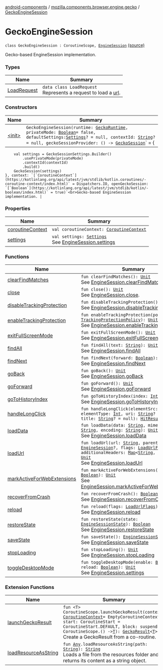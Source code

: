 [android-components](../../index.md) / [mozilla.components.browser.engine.gecko](../index.md) / [GeckoEngineSession](./index.md)

# GeckoEngineSession

`class GeckoEngineSession : CoroutineScope, `[`EngineSession`](../../mozilla.components.concept.engine/-engine-session/index.md) [(source)](https://github.com/mozilla-mobile/android-components/blob/master/components/browser/engine-gecko-beta/src/main/java/mozilla/components/browser/engine/gecko/GeckoEngineSession.kt#L58)

Gecko-based EngineSession implementation.

### Types

| Name | Summary |
|---|---|
| [LoadRequest](-load-request/index.md) | `data class LoadRequest`<br>Represents a request to load a [url](-load-request/url.md). |

### Constructors

| Name | Summary |
|---|---|
| [&lt;init&gt;](-init-.md) | `GeckoEngineSession(runtime: `[`GeckoRuntime`](https://mozilla.github.io/geckoview/javadoc/mozilla-central/org/mozilla/geckoview/GeckoRuntime.html)`, privateMode: `[`Boolean`](https://kotlinlang.org/api/latest/jvm/stdlib/kotlin/-boolean/index.html)` = false, defaultSettings: `[`Settings`](../../mozilla.components.concept.engine/-settings/index.md)`? = null, contextId: `[`String`](https://kotlinlang.org/api/latest/jvm/stdlib/kotlin/-string/index.html)`? = null, geckoSessionProvider: () -> `[`GeckoSession`](https://mozilla.github.io/geckoview/javadoc/mozilla-central/org/mozilla/geckoview/GeckoSession.html)` = {
        val settings = GeckoSessionSettings.Builder()
            .usePrivateMode(privateMode)
            .contextId(contextId)
            .build()
        GeckoSession(settings)
    }, context: `[`CoroutineContext`](https://kotlinlang.org/api/latest/jvm/stdlib/kotlin.coroutines/-coroutine-context/index.html)` = Dispatchers.IO, openGeckoSession: `[`Boolean`](https://kotlinlang.org/api/latest/jvm/stdlib/kotlin/-boolean/index.html)` = true)`<br>Gecko-based EngineSession implementation. |

### Properties

| Name | Summary |
|---|---|
| [coroutineContext](coroutine-context.md) | `val coroutineContext: `[`CoroutineContext`](https://kotlinlang.org/api/latest/jvm/stdlib/kotlin.coroutines/-coroutine-context/index.html) |
| [settings](settings.md) | `val settings: `[`Settings`](../../mozilla.components.concept.engine/-settings/index.md)<br>See [EngineSession.settings](../../mozilla.components.concept.engine/-engine-session/settings.md) |

### Functions

| Name | Summary |
|---|---|
| [clearFindMatches](clear-find-matches.md) | `fun clearFindMatches(): `[`Unit`](https://kotlinlang.org/api/latest/jvm/stdlib/kotlin/-unit/index.html)<br>See [EngineSession.clearFindMatches](../../mozilla.components.concept.engine/-engine-session/clear-find-matches.md) |
| [close](close.md) | `fun close(): `[`Unit`](https://kotlinlang.org/api/latest/jvm/stdlib/kotlin/-unit/index.html)<br>See [EngineSession.close](../../mozilla.components.concept.engine/-engine-session/close.md). |
| [disableTrackingProtection](disable-tracking-protection.md) | `fun disableTrackingProtection(): `[`Unit`](https://kotlinlang.org/api/latest/jvm/stdlib/kotlin/-unit/index.html)<br>See [EngineSession.disableTrackingProtection](../../mozilla.components.concept.engine/-engine-session/disable-tracking-protection.md) |
| [enableTrackingProtection](enable-tracking-protection.md) | `fun enableTrackingProtection(policy: `[`TrackingProtectionPolicy`](../../mozilla.components.concept.engine/-engine-session/-tracking-protection-policy/index.md)`): `[`Unit`](https://kotlinlang.org/api/latest/jvm/stdlib/kotlin/-unit/index.html)<br>See [EngineSession.enableTrackingProtection](../../mozilla.components.concept.engine/-engine-session/enable-tracking-protection.md) |
| [exitFullScreenMode](exit-full-screen-mode.md) | `fun exitFullScreenMode(): `[`Unit`](https://kotlinlang.org/api/latest/jvm/stdlib/kotlin/-unit/index.html)<br>See [EngineSession.exitFullScreenMode](../../mozilla.components.concept.engine/-engine-session/exit-full-screen-mode.md) |
| [findAll](find-all.md) | `fun findAll(text: `[`String`](https://kotlinlang.org/api/latest/jvm/stdlib/kotlin/-string/index.html)`): `[`Unit`](https://kotlinlang.org/api/latest/jvm/stdlib/kotlin/-unit/index.html)<br>See [EngineSession.findAll](../../mozilla.components.concept.engine/-engine-session/find-all.md) |
| [findNext](find-next.md) | `fun findNext(forward: `[`Boolean`](https://kotlinlang.org/api/latest/jvm/stdlib/kotlin/-boolean/index.html)`): `[`Unit`](https://kotlinlang.org/api/latest/jvm/stdlib/kotlin/-unit/index.html)<br>See [EngineSession.findNext](../../mozilla.components.concept.engine/-engine-session/find-next.md) |
| [goBack](go-back.md) | `fun goBack(): `[`Unit`](https://kotlinlang.org/api/latest/jvm/stdlib/kotlin/-unit/index.html)<br>See [EngineSession.goBack](../../mozilla.components.concept.engine/-engine-session/go-back.md) |
| [goForward](go-forward.md) | `fun goForward(): `[`Unit`](https://kotlinlang.org/api/latest/jvm/stdlib/kotlin/-unit/index.html)<br>See [EngineSession.goForward](../../mozilla.components.concept.engine/-engine-session/go-forward.md) |
| [goToHistoryIndex](go-to-history-index.md) | `fun goToHistoryIndex(index: `[`Int`](https://kotlinlang.org/api/latest/jvm/stdlib/kotlin/-int/index.html)`): `[`Unit`](https://kotlinlang.org/api/latest/jvm/stdlib/kotlin/-unit/index.html)<br>See [EngineSession.goToHistoryIndex](../../mozilla.components.concept.engine/-engine-session/go-to-history-index.md) |
| [handleLongClick](handle-long-click.md) | `fun handleLongClick(elementSrc: `[`String`](https://kotlinlang.org/api/latest/jvm/stdlib/kotlin/-string/index.html)`?, elementType: `[`Int`](https://kotlinlang.org/api/latest/jvm/stdlib/kotlin/-int/index.html)`, uri: `[`String`](https://kotlinlang.org/api/latest/jvm/stdlib/kotlin/-string/index.html)`? = null, title: `[`String`](https://kotlinlang.org/api/latest/jvm/stdlib/kotlin/-string/index.html)`? = null): `[`HitResult`](../../mozilla.components.concept.engine/-hit-result/index.md)`?` |
| [loadData](load-data.md) | `fun loadData(data: `[`String`](https://kotlinlang.org/api/latest/jvm/stdlib/kotlin/-string/index.html)`, mimeType: `[`String`](https://kotlinlang.org/api/latest/jvm/stdlib/kotlin/-string/index.html)`, encoding: `[`String`](https://kotlinlang.org/api/latest/jvm/stdlib/kotlin/-string/index.html)`): `[`Unit`](https://kotlinlang.org/api/latest/jvm/stdlib/kotlin/-unit/index.html)<br>See [EngineSession.loadData](../../mozilla.components.concept.engine/-engine-session/load-data.md) |
| [loadUrl](load-url.md) | `fun loadUrl(url: `[`String`](https://kotlinlang.org/api/latest/jvm/stdlib/kotlin/-string/index.html)`, parent: `[`EngineSession`](../../mozilla.components.concept.engine/-engine-session/index.md)`?, flags: `[`LoadUrlFlags`](../../mozilla.components.concept.engine/-engine-session/-load-url-flags/index.md)`, additionalHeaders: `[`Map`](https://kotlinlang.org/api/latest/jvm/stdlib/kotlin.collections/-map/index.html)`<`[`String`](https://kotlinlang.org/api/latest/jvm/stdlib/kotlin/-string/index.html)`, `[`String`](https://kotlinlang.org/api/latest/jvm/stdlib/kotlin/-string/index.html)`>?): `[`Unit`](https://kotlinlang.org/api/latest/jvm/stdlib/kotlin/-unit/index.html)<br>See [EngineSession.loadUrl](../../mozilla.components.concept.engine/-engine-session/load-url.md) |
| [markActiveForWebExtensions](mark-active-for-web-extensions.md) | `fun markActiveForWebExtensions(active: `[`Boolean`](https://kotlinlang.org/api/latest/jvm/stdlib/kotlin/-boolean/index.html)`): `[`Unit`](https://kotlinlang.org/api/latest/jvm/stdlib/kotlin/-unit/index.html)<br>See [EngineSession.markActiveForWebExtensions](../../mozilla.components.concept.engine/-engine-session/mark-active-for-web-extensions.md). |
| [recoverFromCrash](recover-from-crash.md) | `fun recoverFromCrash(): `[`Boolean`](https://kotlinlang.org/api/latest/jvm/stdlib/kotlin/-boolean/index.html)<br>See [EngineSession.recoverFromCrash](../../mozilla.components.concept.engine/-engine-session/recover-from-crash.md) |
| [reload](reload.md) | `fun reload(flags: `[`LoadUrlFlags`](../../mozilla.components.concept.engine/-engine-session/-load-url-flags/index.md)`): `[`Unit`](https://kotlinlang.org/api/latest/jvm/stdlib/kotlin/-unit/index.html)<br>See [EngineSession.reload](../../mozilla.components.concept.engine/-engine-session/reload.md) |
| [restoreState](restore-state.md) | `fun restoreState(state: `[`EngineSessionState`](../../mozilla.components.concept.engine/-engine-session-state/index.md)`): `[`Boolean`](https://kotlinlang.org/api/latest/jvm/stdlib/kotlin/-boolean/index.html)<br>See [EngineSession.restoreState](../../mozilla.components.concept.engine/-engine-session/restore-state.md) |
| [saveState](save-state.md) | `fun saveState(): `[`EngineSessionState`](../../mozilla.components.concept.engine/-engine-session-state/index.md)<br>See [EngineSession.saveState](../../mozilla.components.concept.engine/-engine-session/save-state.md) |
| [stopLoading](stop-loading.md) | `fun stopLoading(): `[`Unit`](https://kotlinlang.org/api/latest/jvm/stdlib/kotlin/-unit/index.html)<br>See [EngineSession.stopLoading](../../mozilla.components.concept.engine/-engine-session/stop-loading.md) |
| [toggleDesktopMode](toggle-desktop-mode.md) | `fun toggleDesktopMode(enable: `[`Boolean`](https://kotlinlang.org/api/latest/jvm/stdlib/kotlin/-boolean/index.html)`, reload: `[`Boolean`](https://kotlinlang.org/api/latest/jvm/stdlib/kotlin/-boolean/index.html)`): `[`Unit`](https://kotlinlang.org/api/latest/jvm/stdlib/kotlin/-unit/index.html)<br>See [EngineSession.settings](../../mozilla.components.concept.engine/-engine-session/settings.md) |

### Extension Functions

| Name | Summary |
|---|---|
| [launchGeckoResult](../kotlinx.coroutines.-coroutine-scope/launch-gecko-result.md) | `fun <T> CoroutineScope.launchGeckoResult(context: `[`CoroutineContext`](https://kotlinlang.org/api/latest/jvm/stdlib/kotlin.coroutines/-coroutine-context/index.html)` = EmptyCoroutineContext, start: CoroutineStart = CoroutineStart.DEFAULT, block: suspend CoroutineScope.() -> `[`T`](../kotlinx.coroutines.-coroutine-scope/launch-gecko-result.md#T)`): `[`GeckoResult`](https://mozilla.github.io/geckoview/javadoc/mozilla-central/org/mozilla/geckoview/GeckoResult.html)`<`[`T`](../kotlinx.coroutines.-coroutine-scope/launch-gecko-result.md#T)`>`<br>Create a GeckoResult from a co-routine. |
| [loadResourceAsString](../../mozilla.components.support.test.file/kotlin.-any/load-resource-as-string.md) | `fun `[`Any`](https://kotlinlang.org/api/latest/jvm/stdlib/kotlin/-any/index.html)`.loadResourceAsString(path: `[`String`](https://kotlinlang.org/api/latest/jvm/stdlib/kotlin/-string/index.html)`): `[`String`](https://kotlinlang.org/api/latest/jvm/stdlib/kotlin/-string/index.html)<br>Loads a file from the resources folder and returns its content as a string object. |
